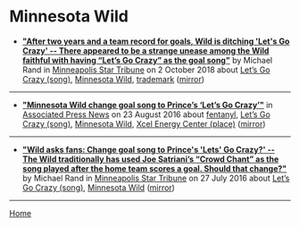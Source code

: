 # Minnesota Wild

 - [**"After two years and a team record for goals, Wild is ditching 'Let's Go Crazy' -- There appeared to be a strange unease among the Wild faithful with having “Let’s Go Crazy” as the goal song"**](http://www.startribune.com/after-two-years-and-a-team-record-for-goals-wild-is-ditching-lets-go-crazy/494917391/) by Michael Rand in [Minneapolis Star Tribune](http://www.startribune.com/) on 2 October 2018 about [Let’s Go Crazy (song)](../../topics/song/let-s-go-crazy/index.md), [Minnesota Wild](../../topics/minnesota-wild/index.md), [trademark](../../topics/trademark/index.md) ([mirror](https://web.archive.org/web/*/http://www.startribune.com/after-two-years-and-a-team-record-for-goals-wild-is-ditching-lets-go-crazy/494917391/))

----

 - [**"Minnesota Wild change goal song to Prince’s ‘Let’s Go Crazy’"**](https://apnews.com/4a1bac6894bb4b98a81a70b6b228dd4b) in [Associated Press News](https://apnews.com/) on 23 August 2016 about [fentanyl](../../topics/fentanyl/index.md), [Let’s Go Crazy (song)](../../topics/song/let-s-go-crazy/index.md), [Minnesota Wild](../../topics/minnesota-wild/index.md), [Xcel Energy Center (place)](../../topics/place/xcel-energy-center/index.md) ([mirror](https://web.archive.org/web/*/https://apnews.com/4a1bac6894bb4b98a81a70b6b228dd4b))

----

 - [**"Wild asks fans: Change goal song to Prince's 'Lets' Go Crazy?' -- The Wild traditionally has used Joe Satriani’s “Crowd Chant” as the song played after the home team scores a goal. Should that change?"**](http://www.startribune.com/wild-asks-fans-change-goal-song-to-princes-lets-go-crazy/388459791/) by Michael Rand in [Minneapolis Star Tribune](http://www.startribune.com/) on 27 July 2016 about [Let’s Go Crazy (song)](../../topics/song/let-s-go-crazy/index.md), [Minnesota Wild](../../topics/minnesota-wild/index.md) ([mirror](https://web.archive.org/web/*/http://www.startribune.com/wild-asks-fans-change-goal-song-to-princes-lets-go-crazy/388459791/))

----

[Home](../)
